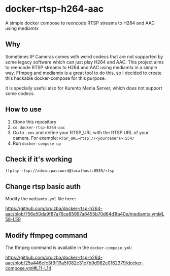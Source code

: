 # docker-rtsp-h264-aac
A simple docker compose to reencode RTSP streams to H264 and AAC using mediamtx

## Why

Sometimes IP Cameras comes with weird codecs that are not supported by some legacy software which can just play H264 and AAC. This project aims to reencode RTSP streams to H264 and AAC using mediamtx in a simple way. Ffmpeg and mediamtx is a great tool to do this, so I decided to create this hackable docker-compose for this purpose.

It is specially useful also for Kurento Media Server, which does not support some codecs.

## How to use

1. Clone this repository
2. `cd docker-rtsp-h264-aac`
3. Go to `.env` and define your RTSP_URL with the RTSP URL of your camera. For example: `RTSP_URL=rtsp://<yourcamera>:554/`
4. Run `docker-compose up`

## Check if it's working

```
ffplay rtsp://admin:password@localhost:8555/rtsp
```

## Change rtsp basic auth

Modify the `mediamtx.yml` file here:

https://github.com/cruizba/docker-rtsp-h264-aac/blob/756e50da9f87a76ce85997a8455b70d64d1fa40e/mediamtx.yml#L58-L59

## Modify ffmpeg command

The ffmpeg command is available in the `docker-compose.yml`:

https://github.com/cruizba/docker-rtsp-h264-aac/blob/25a446cfc3f9f19a5f082c31e7b9d982c0162379/docker-compose.yml#L11-L14

